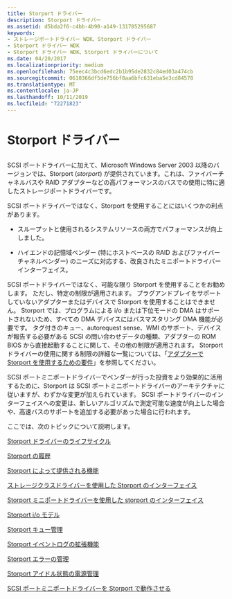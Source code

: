 ```yaml
---
title: Storport ドライバー
description: Storport ドライバー
ms.assetid: d5bda2f6-c4bb-4b90-a149-131785295687
keywords:
- ストレージポートドライバー WDK、Storport ドライバー
- Storport ドライバー WDK
- Storport ドライバー WDK、Storport ドライバーについて
ms.date: 04/20/2017
ms.localizationpriority: medium
ms.openlocfilehash: 75eec4c3bcd6edc2b1b95de2832c84ed03a474cb
ms.sourcegitcommit: 0610366df5de756bf8aa6bfc631eba5e3cd84578
ms.translationtype: MT
ms.contentlocale: ja-JP
ms.lasthandoff: 10/11/2019
ms.locfileid: "72271823"
---
```

# <a name="storport-driver"></a>Storport ドライバー


## <span id="ddk_storport_driver_kg"></span><span id="DDK_STORPORT_DRIVER_KG"></span>


SCSI ポートドライバーに加えて、Microsoft Windows Server 2003 以降のバージョンでは、Storport (*storport*) が提供されています。これは、ファイバーチャネルバスや RAID アダプターなどの高パフォーマンスのバスでの使用に特に適したストレージポートドライバーです。

SCSI ポートドライバーではなく、Storport を使用することにはいくつかの利点があります。

-   スループットと使用されるシステムリソースの両方でパフォーマンスが向上しました。

-   ハイエンドの記憶域ベンダー (特にホストベースの RAID およびファイバーチャネルベンダー) のニーズに対応する、改良されたミニポートドライバーインターフェイス。

SCSI ポートドライバーではなく、可能な限り Storport を使用することをお勧めします。 ただし、特定の制限が適用されます。 プラグアンドプレイをサポートしていないアダプターまたはデバイスで Storport を使用することはできません。 Storport では、プログラムによる i/o または下位モードの DMA はサポートされないため、すべての DMA デバイスにはバスマスタリング DMA 機能が必要です。 タグ付きのキュー、autorequest sense、WMI のサポート、デバイスが報告する必要がある SCSI の問い合わせデータの種類、アダプターの ROM BIOS から直接起動することに関して、その他の制限が適用されます。 Storport ドライバーの使用に関する制限の詳細な一覧については、「[アダプターで Storport を使用するための要件](requirements-for-using-storport-with-an-adapter.md)」を参照してください。

SCSI ポートミニポートドライバーでベンダーが行った投資をより効果的に活用するために、Storport は SCSI ポートミニポートドライバーのアーキテクチャに従いますが、わずかな変更が加えられています。 SCSI ポートドライバーのインターフェイスへの変更は、新しいアルゴリズムで測定可能な速度が向上した場合や、高速バスのサポートを追加する必要があった場合に行われます。

ここでは、次のトピックについて説明します。

[Storport ドライバーのライフサイクル](life-cycle-of-a-storport-driver.md)

[Storport の履歴](history-of-storport.md)

[Storport によって提供される機能](capabilities-provided-by-storport.md)

[ストレージクラスドライバーを使用した Storport のインターフェイス](storport-s-interface-with-the-storage-class-driver.md)

[Storport ミニポートドライバーを使用した storport のインターフェイス](storport-s-interface-with-storport-miniport-drivers.md)

[Storport i/o モデル](storport-i-o-model.md)

[Storport キュー管理](storport-queue-management.md)

[Storport イベントログの拡張機能](storport-event-log-extensions.md)

[Storport エラーの管理](storport-error-management.md)

[Storport アイドル状態の電源管理](storport-idle-power-management.md)

[SCSI ポートミニポートドライバーを Storport で動作させる](making-scsi-port-miniport-drivers-work-with-storport.md)

 

 




